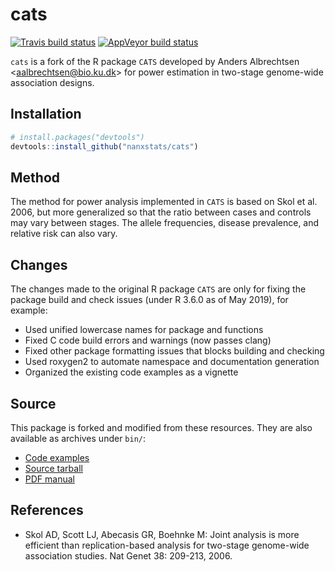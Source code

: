 # cats

[![Travis build status](https://travis-ci.org/nanxstats/cats.svg?branch=master)](https://travis-ci.org/nanxstats/cats)
[![AppVeyor build status](https://ci.appveyor.com/api/projects/status/github/nanxstats/cats?branch=master&svg=true)](https://ci.appveyor.com/project/nanxstats/cats)

`cats` is a fork of the R package `CATS` developed by Anders Albrechtsen <<aalbrechtsen@bio.ku.dk>> for power estimation in two-stage genome-wide association designs.

## Installation

```r
# install.packages("devtools")
devtools::install_github("nanxstats/cats")
```

## Method

The method for power analysis implemented in `CATS` is based on Skol et al. 2006, but more generalized so that the ratio between cases and controls may vary between stages. The allele frequencies, disease prevalence, and relative risk can also vary.

## Changes

The changes made to the original R package `CATS` are only for fixing the package build and check issues (under R 3.6.0 as of May 2019), for example:

- Used unified lowercase names for package and functions
- Fixed C code build errors and warnings (now passes clang)
- Fixed other package formatting issues that blocks building and checking
- Used roxygen2 to automate namespace and documentation generation
- Organized the existing code examples as a vignette

## Source

This package is forked and modified from these resources. They are also available as archives under `bin/`:

- [Code examples](http://www.popgen.dk/software/index.php/CATS)
- [Source tarball](http://popgen.dk/software/download/CATS/CATS_1.02.tar.gz)
- [PDF manual](http://popgen.dk/software/download/CATS/CATS-manual.pdf)

## References

- Skol AD, Scott LJ, Abecasis GR, Boehnke M: Joint analysis is more efficient than replication-based analysis for two-stage genome-wide association studies. Nat Genet 38: 209-213, 2006.
